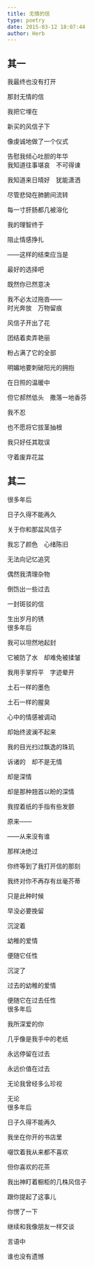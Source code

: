 ```yaml
---
title: 无情的信
type: poetry
date: 2015-03-12 18:07:44
author: Herb
---
```

## 其一

我最终也没有打开

那封无情的信

我把它埋在

新买的风信子下

像虔诚地做了一个仪式

告慰我倾心吐胆的年华
<br />
我知道往事堪哀　不可得谏

我知道来日晴好　犹能潇洒

尽管悲恸在肺腑间流转

每一寸肝肠都几被溶化

我的理智终于

阻止情感挣扎

——这样的结束应当是

最好的选择吧

既然你已然意决

我不必太过拖沓——
<br />
时光奔放　万物留痕

风信子开出了花

团结着卖弄艳丽

粉占满了它的全部

明媚地要刺破阳光的拥抱

在日照的温暖中

但它郝然低头　撒落一地香芬

我不忍

也不愿将它拔茎抽根

我只好任其耽误

守着废弃花盆

## 其二

很多年后

日子久得不能再久

关于你和那盆风信子

我忘了颜色　心绪陈旧

无法向记忆追究

偶然我清理杂物

倒饬出一些过去

一封斑驳的信

生出岁月的锈
<br />
很多年后

我可以坦然地起封

它被防了水　却难免被揉皱

我用手掌捋平　字迹晕开

土石一样的墨色

土石一样的腥臭

心中的情感被调动

却始终波澜不起来

我的目光扫过飘逸的珠玑

诉诸的　却不是无情

却是深情

却是那种翘首以盼的深情

我捏着纸的手指有些发颤

原来——

——从来没有谁

那样决绝过

你终等到了我打开信的那刻

我终对你不再存有丝毫芥蒂

只是此种时候

早没必要挽留

沉淀着

幼稚的爱情

便随它任性

沉淀了

过去的幼稚的爱情

便随它在过去任性
<br />
很多年后

我所深爱的你

几乎像是我手中的老纸

永远停留在过去

永远价值在过去

无论我曾经多么珍视

无论
<br />
很多年后

日子久得不能再久

我坐在你开的书店里

啜饮着我从来都不喜欢

但你喜欢的花茶

我出神盯着橱柜的几株风信子

跟你提起了这事儿

你愣了一下

继续和我像朋友一样交谈

言语中

谁也没有遗憾